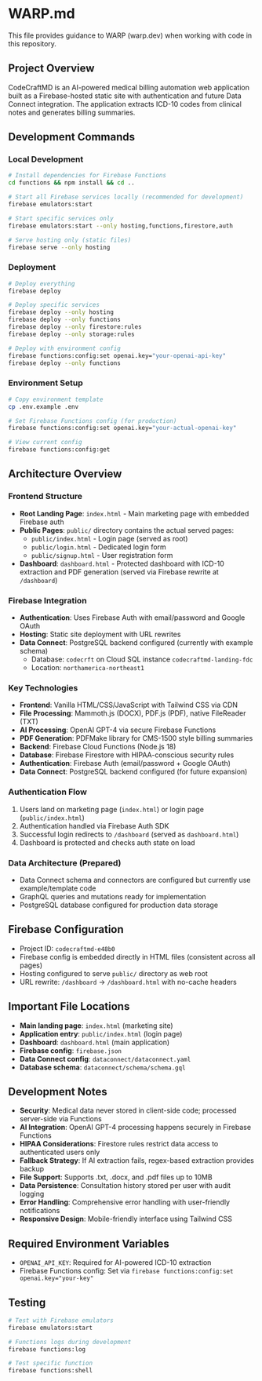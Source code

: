 # WARP.md

This file provides guidance to WARP (warp.dev) when working with code in this repository.

## Project Overview

CodeCraftMD is an AI-powered medical billing automation web application built as a Firebase-hosted static site with authentication and future Data Connect integration. The application extracts ICD-10 codes from clinical notes and generates billing summaries.

## Development Commands

### Local Development
```bash
# Install dependencies for Firebase Functions
cd functions && npm install && cd ..

# Start all Firebase services locally (recommended for development)
firebase emulators:start

# Start specific services only
firebase emulators:start --only hosting,functions,firestore,auth

# Serve hosting only (static files)
firebase serve --only hosting
```

### Deployment
```bash
# Deploy everything
firebase deploy

# Deploy specific services
firebase deploy --only hosting
firebase deploy --only functions
firebase deploy --only firestore:rules
firebase deploy --only storage:rules

# Deploy with environment config
firebase functions:config:set openai.key="your-openai-api-key"
firebase deploy --only functions
```

### Environment Setup
```bash
# Copy environment template
cp .env.example .env

# Set Firebase Functions config (for production)
firebase functions:config:set openai.key="your-actual-openai-key"

# View current config
firebase functions:config:get
```

## Architecture Overview

### Frontend Structure
- **Root Landing Page**: `index.html` - Main marketing page with embedded Firebase auth
- **Public Pages**: `public/` directory contains the actual served pages:
  - `public/index.html` - Login page (served as root)
  - `public/login.html` - Dedicated login form
  - `public/signup.html` - User registration form
- **Dashboard**: `dashboard.html` - Protected dashboard with ICD-10 extraction and PDF generation (served via Firebase rewrite at `/dashboard`)

### Firebase Integration
- **Authentication**: Uses Firebase Auth with email/password and Google OAuth
- **Hosting**: Static site deployment with URL rewrites
- **Data Connect**: PostgreSQL backend configured (currently with example schema)
  - Database: `codecrft` on Cloud SQL instance `codecraftmd-landing-fdc`
  - Location: `northamerica-northeast1`

### Key Technologies
- **Frontend**: Vanilla HTML/CSS/JavaScript with Tailwind CSS via CDN
- **File Processing**: Mammoth.js (DOCX), PDF.js (PDF), native FileReader (TXT)
- **AI Processing**: OpenAI GPT-4 via secure Firebase Functions
- **PDF Generation**: PDFMake library for CMS-1500 style billing summaries
- **Backend**: Firebase Cloud Functions (Node.js 18)
- **Database**: Firebase Firestore with HIPAA-conscious security rules
- **Authentication**: Firebase Auth (email/password + Google OAuth)
- **Data Connect**: PostgreSQL backend configured (for future expansion)

### Authentication Flow
1. Users land on marketing page (`index.html`) or login page (`public/index.html`)
2. Authentication handled via Firebase Auth SDK
3. Successful login redirects to `/dashboard` (served as `dashboard.html`)
4. Dashboard is protected and checks auth state on load

### Data Architecture (Prepared)
- Data Connect schema and connectors are configured but currently use example/template code
- GraphQL queries and mutations ready for implementation
- PostgreSQL database configured for production data storage

## Firebase Configuration
- Project ID: `codecraftmd-e48b0`
- Firebase config is embedded directly in HTML files (consistent across all pages)
- Hosting configured to serve `public/` directory as web root
- URL rewrite: `/dashboard` → `/dashboard.html` with no-cache headers

## Important File Locations
- **Main landing page**: `index.html` (marketing site)
- **Application entry**: `public/index.html` (login page)
- **Dashboard**: `dashboard.html` (main application)
- **Firebase config**: `firebase.json`
- **Data Connect config**: `dataconnect/dataconnect.yaml`
- **Database schema**: `dataconnect/schema/schema.gql`

## Development Notes
- **Security**: Medical data never stored in client-side code; processed server-side via Functions
- **AI Integration**: OpenAI GPT-4 processing happens securely in Firebase Functions
- **HIPAA Considerations**: Firestore rules restrict data access to authenticated users only
- **Fallback Strategy**: If AI extraction fails, regex-based extraction provides backup
- **File Support**: Supports .txt, .docx, and .pdf files up to 10MB
- **Data Persistence**: Consultation history stored per user with audit logging
- **Error Handling**: Comprehensive error handling with user-friendly notifications
- **Responsive Design**: Mobile-friendly interface using Tailwind CSS

## Required Environment Variables
- `OPENAI_API_KEY`: Required for AI-powered ICD-10 extraction
- Firebase Functions config: Set via `firebase functions:config:set openai.key="your-key"`

## Testing
```bash
# Test with Firebase emulators
firebase emulators:start

# Functions logs during development
firebase functions:log

# Test specific function
firebase functions:shell
```
